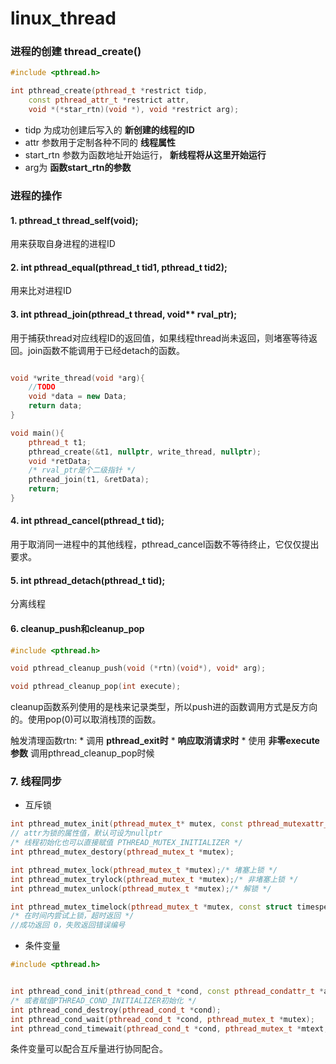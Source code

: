# linux_thread

### 进程的创建 thread_create()

```C++
#include <pthread.h>

int pthread_create(pthread_t *restrict tidp,
    const pthread_attr_t *restrict attr,
    void *(*star_rtn)(void *), void *restrict arg);
```

* tidp       为成功创建后写入的 __新创建的线程的ID__ 
* attr       参数用于定制各种不同的 __线程属性__
* start_rtn  参数为函数地址开始运行， __新线程将从这里开始运行__
* arg为      __函数start_rtn的参数__


### 进程的操作

#### __1. pthread_t thread_self(void);__

用来获取自身进程的进程ID

#### __2. int pthread_equal(pthread_t tid1, pthread_t tid2);__

用来比对进程ID

#### __3. int pthread_join(pthread_t thread, void** rval_ptr);__

用于捕获thread对应线程ID的返回值，如果线程thread尚未返回，则堵塞等待返回。join函数不能调用于已经detach的函数。

```C++

void *write_thread(void *arg){
    //TODO
    void *data = new Data;
    return data;
}

void main(){
    pthread_t t1;
    pthread_create(&t1, nullptr, write_thread, nullptr);
    void *retData;
    /* rval_ptr是个二级指针 */
    pthread_join(t1, &retData);
    return;
}

```


#### __4. int pthread_cancel(pthread_t tid);__

用于取消同一进程中的其他线程，pthread_cancel函数不等待终止，它仅仅提出要求。

#### __5. int pthread_detach(pthread_t tid);__

分离线程

#### __6. cleanup_push和cleanup_pop__

```C++
#include <pthread.h>

void pthread_cleanup_push(void (*rtn)(void*), void* arg);

void pthread_cleanup_pop(int execute);
```

cleanup函数系列使用的是栈来记录类型，所以push进的函数调用方式是反方向的。使用pop(0)可以取消栈顶的函数。

触发清理函数rtn:
    * 调用 __pthread_exit时__
    *  __响应取消请求时__
    * 使用 __非零execute参数__ 调用pthread_cleanup_pop时候

### __7. 线程同步__

* 互斥锁

```C++
int pthread_mutex_init(pthread_mutex_t* mutex, const pthread_mutexattr_t attr);
// attr为锁的属性值，默认可设为nullptr
/* 线程初始化也可以直接赋值 PTHREAD_MUTEX_INITIALIZER */
int pthread_mutex_destory(pthread_mutex_t *mutex);

int pthread_mutex_lock(pthread_mutex_t *mutex);/* 堵塞上锁 */
int pthread_mutex_trylock(pthread_mutex_t *mutex);/* 非堵塞上锁 */
int pthread_mutex_unlock(pthread_mutex_t *mutex);/* 解锁 */

int pthread_mutex_timelock(pthread_mutex_t *mutex, const struct timespec tsptr);
/* 在时间内尝试上锁，超时返回 */
//成功返回 0，失败返回错误编号
```
* 条件变量

```C++
#include <pthread.h>


int pthread_cond_init(pthread_cond_t *cond, const pthread_condattr_t *attr);
/* 或者赋值PTHREAD_COND_INITIALIZER初始化 */
int pthread_cond_destroy(pthread_cond_t *cond);
int pthread_cond_wait(pthread_cond_t *cond, pthread_mutex_t *mutex);
int pthread_cond_timewait(pthread_cond_t *cond, pthread_mutex_t *mtext, const struct timespec tsptr);
```

条件变量可以配合互斥量进行协同配合。







